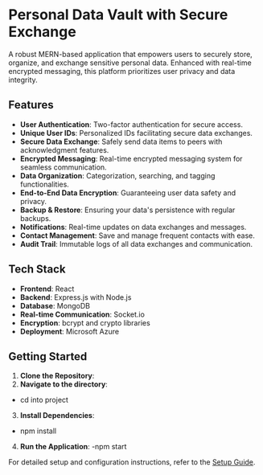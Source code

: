 # Personal Data Vault with Secure Exchange

A robust MERN-based application that empowers users to securely store, organize, and exchange sensitive personal data. Enhanced with real-time encrypted messaging, this platform prioritizes user privacy and data integrity.

## Features

- **User Authentication**: Two-factor authentication for secure access.
- **Unique User IDs**: Personalized IDs facilitating secure data exchanges.
- **Secure Data Exchange**: Safely send data items to peers with acknowledgment features.
- **Encrypted Messaging**: Real-time encrypted messaging system for seamless communication.
- **Data Organization**: Categorization, searching, and tagging functionalities.
- **End-to-End Data Encryption**: Guaranteeing user data safety and privacy.
- **Backup & Restore**: Ensuring your data's persistence with regular backups.
- **Notifications**: Real-time updates on data exchanges and messages.
- **Contact Management**: Save and manage frequent contacts with ease.
- **Audit Trail**: Immutable logs of all data exchanges and communication.

## Tech Stack

- **Frontend**: React
- **Backend**: Express.js with Node.js
- **Database**: MongoDB
- **Real-time Communication**: Socket.io
- **Encryption**: bcrypt and crypto libraries
- **Deployment**: Microsoft Azure

## Getting Started

1. **Clone the Repository**:
2. **Navigate to the directory**:
  - cd into project
3. **Install Dependencies**:
  - npm install
4. **Run the Application**:
  -npm start

For detailed setup and configuration instructions, refer to the [Setup Guide](link_to_detailed_setup.md).
